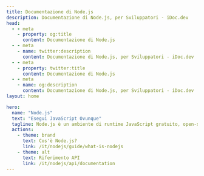 ```yaml
---
title: Documentazione di Node.js
description: Documentazione di Node.js, per Sviluppatori - iDoc.dev
head:
  - - meta
    - property: og:title
      content: Documentazione di Node.js
  - - meta
    - name: twitter:description
      content: Documentazione di Node.js, per Sviluppatori - iDoc.dev
  - - meta
    - property: twitter:title
      content: Documentazione di Node.js
  - - meta
    - name: og:description
      content: Documentazione di Node.js, per Sviluppatori - iDoc.dev
layout: home

hero:
  name: "Node.js"
  text: "Esegui JavaScript Ovunque"
  tagline: Node.js è un ambiente di runtime JavaScript gratuito, open-source e multipiattaforma che consente agli sviluppatori di creare server, applicazioni web, strumenti da riga di comando e script.
  actions:
    - theme: brand
      text: Cos'è Node.js?
      link: /it/nodejs/guide/what-is-nodejs
    - theme: alt
      text: Riferimento API
      link: /it/nodejs/api/documentation
---
```

